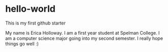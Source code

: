 # hello-world
This is my first github starter 

My name is Erica Holloway. I am a first year student at Spelman College.
I am a computer science major going into my second semester. I really hope things go well :)
